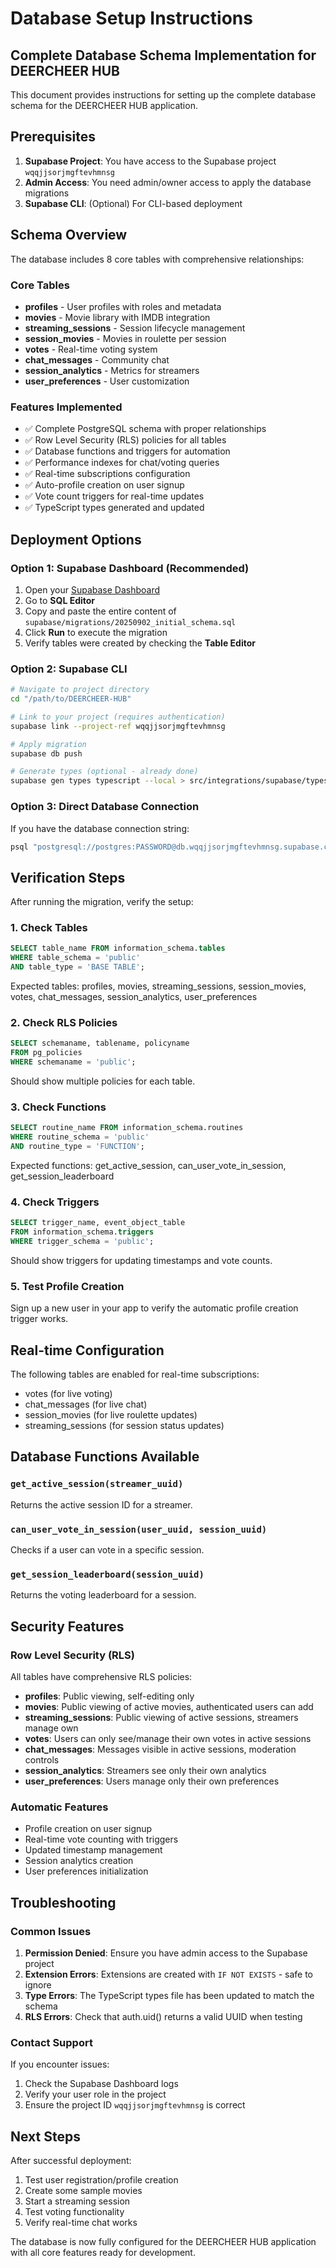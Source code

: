 # Database Setup Instructions

## Complete Database Schema Implementation for DEERCHEER HUB

This document provides instructions for setting up the complete database schema for the DEERCHEER HUB application.

## Prerequisites

1. **Supabase Project**: You have access to the Supabase project `wqqjjsorjmgftevhmnsg`
2. **Admin Access**: You need admin/owner access to apply the database migrations
3. **Supabase CLI**: (Optional) For CLI-based deployment

## Schema Overview

The database includes 8 core tables with comprehensive relationships:

### Core Tables
- **profiles** - User profiles with roles and metadata
- **movies** - Movie library with IMDB integration
- **streaming_sessions** - Session lifecycle management
- **session_movies** - Movies in roulette per session
- **votes** - Real-time voting system
- **chat_messages** - Community chat
- **session_analytics** - Metrics for streamers
- **user_preferences** - User customization

### Features Implemented
- ✅ Complete PostgreSQL schema with proper relationships
- ✅ Row Level Security (RLS) policies for all tables
- ✅ Database functions and triggers for automation
- ✅ Performance indexes for chat/voting queries
- ✅ Real-time subscriptions configuration
- ✅ Auto-profile creation on user signup
- ✅ Vote count triggers for real-time updates
- ✅ TypeScript types generated and updated

## Deployment Options

### Option 1: Supabase Dashboard (Recommended)

1. Open your [Supabase Dashboard](https://supabase.com/dashboard/project/wqqjjsorjmgftevhmnsg)
2. Go to **SQL Editor**
3. Copy and paste the entire content of `supabase/migrations/20250902_initial_schema.sql`
4. Click **Run** to execute the migration
5. Verify tables were created by checking the **Table Editor**

### Option 2: Supabase CLI

```bash
# Navigate to project directory
cd "/path/to/DEERCHEER-HUB"

# Link to your project (requires authentication)
supabase link --project-ref wqqjjsorjmgftevhmnsg

# Apply migration
supabase db push

# Generate types (optional - already done)
supabase gen types typescript --local > src/integrations/supabase/types.ts
```

### Option 3: Direct Database Connection

If you have the database connection string:

```bash
psql "postgresql://postgres:PASSWORD@db.wqqjjsorjmgftevhmnsg.supabase.co:5432/postgres" -f supabase/migrations/20250902_initial_schema.sql
```

## Verification Steps

After running the migration, verify the setup:

### 1. Check Tables
```sql
SELECT table_name FROM information_schema.tables 
WHERE table_schema = 'public' 
AND table_type = 'BASE TABLE';
```

Expected tables: profiles, movies, streaming_sessions, session_movies, votes, chat_messages, session_analytics, user_preferences

### 2. Check RLS Policies
```sql
SELECT schemaname, tablename, policyname 
FROM pg_policies 
WHERE schemaname = 'public';
```

Should show multiple policies for each table.

### 3. Check Functions
```sql
SELECT routine_name FROM information_schema.routines 
WHERE routine_schema = 'public' 
AND routine_type = 'FUNCTION';
```

Expected functions: get_active_session, can_user_vote_in_session, get_session_leaderboard

### 4. Check Triggers
```sql
SELECT trigger_name, event_object_table 
FROM information_schema.triggers 
WHERE trigger_schema = 'public';
```

Should show triggers for updating timestamps and vote counts.

### 5. Test Profile Creation
Sign up a new user in your app to verify the automatic profile creation trigger works.

## Real-time Configuration

The following tables are enabled for real-time subscriptions:
- votes (for live voting)
- chat_messages (for live chat)
- session_movies (for live roulette updates)
- streaming_sessions (for session status updates)

## Database Functions Available

### `get_active_session(streamer_uuid)`
Returns the active session ID for a streamer.

### `can_user_vote_in_session(user_uuid, session_uuid)`
Checks if a user can vote in a specific session.

### `get_session_leaderboard(session_uuid)`
Returns the voting leaderboard for a session.

## Security Features

### Row Level Security (RLS)
All tables have comprehensive RLS policies:
- **profiles**: Public viewing, self-editing only
- **movies**: Public viewing of active movies, authenticated users can add
- **streaming_sessions**: Public viewing of active sessions, streamers manage own
- **votes**: Users can only see/manage their own votes in active sessions
- **chat_messages**: Messages visible in active sessions, moderation controls
- **session_analytics**: Streamers see only their own analytics
- **user_preferences**: Users manage only their own preferences

### Automatic Features
- Profile creation on user signup
- Real-time vote counting with triggers
- Updated timestamp management
- Session analytics creation
- User preferences initialization

## Troubleshooting

### Common Issues

1. **Permission Denied**: Ensure you have admin access to the Supabase project
2. **Extension Errors**: Extensions are created with `IF NOT EXISTS` - safe to ignore
3. **Type Errors**: The TypeScript types file has been updated to match the schema
4. **RLS Errors**: Check that auth.uid() returns a valid UUID when testing

### Contact Support

If you encounter issues:
1. Check the Supabase Dashboard logs
2. Verify your user role in the project
3. Ensure the project ID `wqqjjsorjmgftevhmnsg` is correct

## Next Steps

After successful deployment:
1. Test user registration/profile creation
2. Create some sample movies
3. Start a streaming session
4. Test voting functionality
5. Verify real-time chat works

The database is now fully configured for the DEERCHEER HUB application with all core features ready for development.